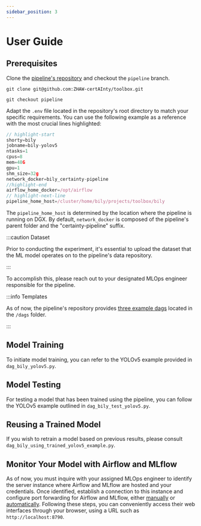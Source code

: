 ```yaml
---
sidebar_position: 3
---
```


# User Guide

## Prerequisites

Clone the [pipeline's repository](https://github.com/ZHAW-certAInty/toolbox) and checkout the `pipeline` branch.

```
git clone git@github.com:ZHAW-certAInty/toolbox.git
```
```
git checkout pipeline
```

Adapt the `.env` file located in the repository's root directory to match your specific requirements. You can use the following example as a reference with the most crucial lines highlighted:

```js
// highlight-start
shorty=bily
jobname=bily-yolov5
ntasks=1
cpus=8
mem=48G
gpu=1
shm_size=32g
network_docker=bily_certainty-pipeline
//highlight-end
airflow_home_docker=/opt/airflow
// highlight-next-line
pipeline_home_host=/cluster/home/bily/projects/toolbox/bily
```

The `pipeline_home_host` is determined by the location where the pipeline is running on DGX.
By default, `network_docker` is composed of the pipeline's parent folder and the "certainty-pipeline" suffix.

:::caution Dataset

Prior to conducting the experiment, it's essential to upload the dataset that the ML model operates on to the pipeline's data repository.

:::

To accomplish this, please reach out to your designated MLOps engineer responsible for the pipeline.

:::info Templates

As of now, the pipeline's repository provides [three example dags](https://github.com/ZHAW-certAInty/toolbox/tree/pipeline/dags) located in the `/dags` folder.

:::

## Model Training
To initiate model training, you can refer to the YOLOv5 example provided in `dag_bily_yolov5.py`.

## Model Testing
For testing a model that has been trained using the pipeline, you can follow the YOLOv5 example outlined in `dag_bily_test_yolov5.py`.

## Reusing a Trained Model
If you wish to retrain a model based on previous results, please consult `dag_bily_using_trained_yolov5_example.py`.

## Monitor Your Model with Airflow and MLflow

As of now, you must inquire with your assigned MLOps engineer to identify the server instance where Airflow and MLflow are hosted and your credentials.
Once identified, establish a connection to this instance and configure port forwarding for Airflow and MLflow, either [manually](https://cai.cloudlab.zhaw.ch/pages/gpu/dgx-servers/docker_and_ssh.html#setting-up-ssh-forwarding) or [automatically](developer-guide/development_setup#prerequisites).
Following these steps, you can conveniently access their web interfaces through your browser, using a URL such as `http://localhost:8790`.
